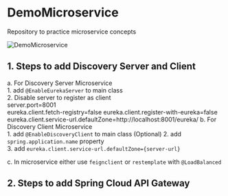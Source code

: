 # DemoMicroservice
Repository to practice microservice concepts


![DemoMicroservice](https://user-images.githubusercontent.com/67855380/169711152-689c9f5c-4463-4649-8f1e-f36a67b8886a.jpg)

## 1. Steps to add Discovery Server and Client  

a. For Discovery Server Microservice   	
	1. add `@EnableEurekaServer` to main class   
	2. Disable server to register as client  
		server.port=8001  
		eureka.client.fetch-registry=false 
		eureka.client.register-with-eureka=false  
		eureka.client.service-url.defaultZone=http://localhost:8001/eureka/ 
b. For Discovery Client Microservice  		
	1. add `@EnableDiscoveryClient` to main class (Optional) 
	2. add `spring.application.name` property  
	3. add `eureka.client.service-url.defaultZone={server-url}` 
  
c. In microservice either use `feignclient` or `restemplate` with `@LoadBalanced` 
  
## 2. Steps to add Spring Cloud API Gateway 
